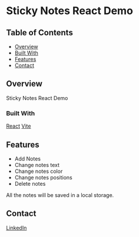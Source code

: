 # Sticky Notes React Demo

## Table of Contents

- [Overview](#overview)
- [Built With](#built-with)
- [Features](#features)
- [Contact](#contact)

## Overview

Sticky Notes React Demo

### Built With

[React](https://react.dev)
[Vite](https://vitejs.dev)

## Features

- Add Notes
- Change notes text
- Change notes color
- Change notes positions
- Delete notes

All the notes will be saved in a local storage.

## Contact

[LinkedIn](https://www.linkedin.com/in/roman-sh-705b1b300)

